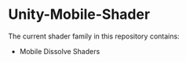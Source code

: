 # Unity-Mobile-Shader
The current shader family in this repository contains:
* Mobile Dissolve Shaders
